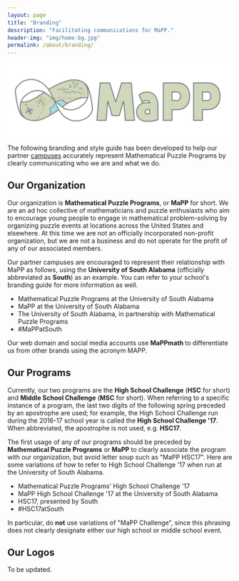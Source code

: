 ```yaml
---
layout: page
title: "Branding"
description: "Facilitating communications for MaPP."
header-img: "img/home-bg.jpg"
permalink: /about/branding/
---
```


![MaPP logo](/img/logo/banner_color.svg)

The following branding and style guide has been developed to help our
partner [campuses](/campuses/) accurately represent Mathematical Puzzle
Programs by clearly communicating who we are and what we do.

## Our Organization

Our organization is **Mathematical Puzzle Programs**, or **MaPP** for
short. We are an ad hoc collective of mathematicians and puzzle enthusiasts
who aim to encourage young people to engage in mathematical problem-solving
by organizing puzzle events at locations across the United States and
elsewhere. At this time we are not an officially incorporated non-profit
organization, but we are not a business and do not operate for the profit
of any of our associated members.

Our partner campuses are encouraged to represent their relationship
with MaPP as follows, using the **University of South Alabama** (officially
abbreviated as **South**) as an example. You can refer
to your school's branding guide for more information as well.

- Mathematical Puzzle Programs at the University of South Alabama
- MaPP at the University of South Alabama
- The University of South Alabama,
  in partnership with Mathematical Puzzle Programs
- #MaPPatSouth

Our web domain and social media accounts use **MaPPmath** to
differentiate us from other brands using the acronym MAPP.

## Our Programs

Currently, our two programs are the **High School Challenge** (**HSC** for
short) and **Middle School Challenge** (**MSC** for short).
When referring to a specific instance
of a program, the last two digits of the following spring preceded by
an apostrophe are used;
for example, the High School Challenge run during the 2016-17 school
year is called the **High School Challenge '17**. When abbreviated,
the apostrophe is not used, e.g. **HSC17**.

The first usage of any of our programs should be preceded by
**Mathematical Puzzle Programs** or **MaPP** to clearly associate
the program with our organization, but avoid letter soup such as
"MaPP HSC17". Here are some variations of
how to refer to High School Challenge '17 when run at
the University of South Alabama.

- Mathematical Puzzle Programs' High School Challenge '17
- MaPP High School Challenge '17 at the University of South Alabama
- HSC17, presented by South
- #HSC17atSouth

In particular, do **not** use variations of "MaPP Challenge", since
this phrasing does not clearly designate either our high school or
middle school event.

## Our Logos

To be updated.
